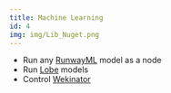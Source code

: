```yaml
---
title: Machine Learning
id: 4
img: img/Lib_Nuget.png
---
```


* Run any <a href="https://runwayml.com" target="_blank">RunwayML</a> model as a node
* Run <a href="https://lobe.ai" target="_blank">Lobe</a> models 
* Control <a href="http://www.wekinator.org/" target="_blank">Wekinator</a> 
